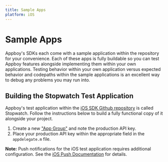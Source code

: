 ```yaml
---
title: Sample Apps
platform: iOS
---
```

# Sample Apps

Appboy's SDKs each come with a sample application within the repository for your convenience. Each of these apps is fully buildable so you can test Appboy features alongside implementing them within your own applications. Testing behavior within your own application versus expected behavior and codepaths within the sample applications is an excellent way to debug any problems you may run into.

## Building the Stopwatch Test Application
Appboy's test application within the [iOS SDK Github repository][1] is called Stopwatch. Follow the instructions below to build a fully functional copy of it alongside your project.

1. Create a new ["App Group"][25] and note the production API key.
2. Place your production API key within the appropriate field in the `appdelegate.m` file.

__Note:__ Push notifications for the iOS test application requires additional configuration. See the [iOS Push Documentation][7] for details.

[1]: https://github.com/appboy/appboy-ios-sdk "Appboy iOS Github Repository"
[25]: /iOS/#app-group-configuration
[7]: /iOS/#integration

